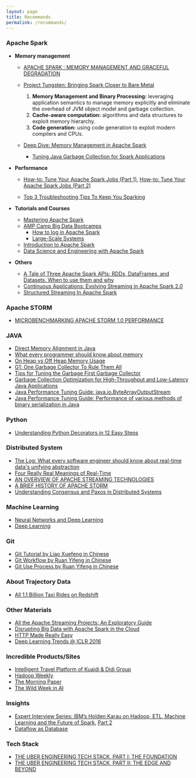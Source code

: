 ```yaml
---
layout: page
title: Recommands
permalink: /recommands/
---
```


### Apache Spark
- **Memory management**

	- [APACHE SPARK : MEMORY MANAGEMENT AND GRACEFUL DEGRADATION](https://ogirardot.wordpress.com/2014/12/11/apache-spark-memory-management-and-graceful-degradation/)

	- [Project Tungsten: Bringing Spark Closer to Bare Metal](https://databricks.com/blog/2015/04/28/project-tungsten-bringing-spark-closer-to-bare-metal.html)  
		1. **Memory Management and Binary Processing:** leveraging application semantics to manage memory explicitly and eliminate the overhead of JVM object model and garbage collection.  
		2. **Cache-aware computation:** algorithms and data structures to exploit memory hierarchy.  
		3. **Code generation:** using code generation to exploit modern compilers and CPUs.

  - [Deep Dive: Memory Management in Apache Spark](http://www.slideshare.net/databricks/deep-dive-memory-management-in-apache-spark)

    - [Tuning Java Garbage Collection for Spark Applications](https://databricks.com/blog/2015/05/28/tuning-java-garbage-collection-for-spark-applications.html)

- **Performance**

    - [How-to: Tune Your Apache Spark Jobs (Part 1)](http://blog.cloudera.com/blog/2015/03/how-to-tune-your-apache-spark-jobs-part-1/), [How-to: Tune Your Apache Spark Jobs (Part 2)](http://blog.cloudera.com/blog/2015/03/how-to-tune-your-apache-spark-jobs-part-2/)

    - [Top 3 Troubleshooting Tips To Keep You Sparking](https://engineering.sharethrough.com/blog/2013/09/13/top-3-troubleshooting-tips-to-keep-you-sparking/)

- **Tutorials and Courses**
  - [Mastering Apache Spark](https://jaceklaskowski.gitbooks.io/mastering-apache-spark/content/)
  - [AMP Camp Big Data Bootcamps](http://ampcamp.berkeley.edu/big-data-mini-course/)
	- [How to log in Apache Spark](https://medium.com/@anicolaspp/how-to-log-in-apache-spark-f4204fad78a#.sekwmyngq)
	- [Large-Scale Systems](http://people.csail.mit.edu/matei/courses/2015/6.S897/)
  - [Introduction to Apache Spark](https://www.edx.org/course/introduction-apache-spark-uc-berkeleyx-cs105x)
  - [Data Science and Engineering with Apache Spark](https://www.edx.org/xseries/data-science-engineering-apache-spark)

- **Others**
  - [A Tale of Three Apache Spark APIs: RDDs, DataFrames, and Datasets. When to use them and why](https://databricks.com/blog/2016/07/14/a-tale-of-three-apache-spark-apis-rdds-dataframes-and-datasets.html)
  - [Continuous Applications: Evolving Streaming in Apache Spark 2.0](https://databricks.com/blog/2016/07/28/continuous-applications-evolving-streaming-in-apache-spark-2-0.html)
  - [Structured Streaming In Apache Spark](https://databricks.com/blog/2016/07/28/structured-streaming-in-apache-spark.html)

### Apache STORM
- [MICROBENCHMARKING APACHE STORM 1.0 PERFORMANCE](http://hortonworks.com/blog/microbenchmarking-storm-1-0-performance/)

### JAVA
- [Direct Memory Alignment in Java](http://psy-lob-saw.blogspot.jp/2013/01/direct-memory-alignment-in-java.html)
- [What every programmer should know about memory](http://lwn.net/Articles/250967/)
- [On Heap vs Off Heap Memory Usage](https://dzone.com/articles/heap-vs-heap-memory-usage)
- [G1: One Garbage Collector To Rule Them All](http://www.infoq.com/articles/G1-One-Garbage-Collector-To-Rule-Them-All)
- [Tips for Tuning the Garbage First Garbage Collector](http://www.infoq.com/articles/tuning-tips-G1-GC)
- [Garbage Collection Optimization for High-Throughput and Low-Latency Java Applications](https://engineering.linkedin.com/garbage-collection/garbage-collection-optimization-high-throughput-and-low-latency-java-applications)
- [Java Performance Tuning Guide: java.io.ByteArrayOutputStream](http://java-performance.info/java-io-bytearrayoutputstream/)
- [Java Performance Tuning Guide: Performance of various methods of binary serialization in Java](http://java-performance.info/various-methods-of-binary-serialization-in-java/)

### Python
- [Understanding Python Decorators in 12 Easy Steps](https://dzone.com/articles/understanding-python)

### Distributed System
- [The Log: What every software engineer should know about real-time data's unifying abstraction](http://engineering.linkedin.com/distributed-systems/log-what-every-software-engineer-should-know-about-real-time-datas-unifying)
- [Four Really Real Meanings of Real-Time](http://bigdatapage.com/4-really-real-meanings-of-real-time/)
- [AN OVERVIEW OF APACHE STREAMING TECHNOLOGIES](https://databaseline.wordpress.com/2016/03/12/an-overview-of-apache-streaming-technologies/)
- [A BRIEF HISTORY OF APACHE STORM](http://hortonworks.com/blog/brief-history-apache-storm/)
- [Understanding Consensus and Paxos in Distributed Systems](http://ifeanyi.co/posts/understanding-consensus/)

### Machine Learning

- [Neural Networks and Deep Learning](http://neuralnetworksanddeeplearning.com/)
- [Deep Learning](http://www.deeplearningbook.org/)

### Git
- [Git Tutorial by Liao Xuefeng in Chinese](http://www.liaoxuefeng.com/wiki/0013739516305929606dd18361248578c67b8067c8c017b000)
- [Git Workflow by Ruan Yifeng in Chinese](http://www.ruanyifeng.com/blog/2015/12/git-workflow.html)
- [Git Use Process by Ruan Yifeng in Chinese](http://www.ruanyifeng.com/blog/2015/08/git-use-process.html)

### About Trajectory Data
- [All 1.1 Billion Taxi Rides on Redshift](http://tech.marksblogg.com/all-billion-nyc-taxi-rides-redshift.html)

### Other Materials
- [All the Apache Streaming Projects: An Exploratory Guide](http://thenewstack.io/apache-streaming-projects-exploratory-guide/)
- [Disrupting Big Data with Apache Spark in the Cloud](https://youtu.be/4uw_obRH5eM)
- [HTTP Made Really Easy](http://www.jmarshall.com/easy/http/)
- [Deep Learning Trends @ ICLR 2016](http://www.computervisionblog.com/2016/06/deep-learning-trends-iclr-2016.html?m=1)

### Incredible Products/Sites
- [Intelligent Travel Platform of Kuaidi & Didi Group](http://v.kuaidadi.com/)
- [Hadoop Weekly](https://www.hadoopweekly.com/)
- [The Morning Paper](https://blog.acolyer.org/)
- [The Wild Week in AI](http://www.wildml.com/newsletter/)

### Insights
- [Expert Interview Series: IBM’s Holden Karau on Hadoop, ETL, Machine Learning and the Future of Spark](http://blog.syncsort.com/2016/06/big-data/ibms-holden-karau-on-hadoop-etl-machine-learning-and-the-future-of-spark/), [Part 2](http://blog.syncsort.com/2016/06/big-data/expert-interview-series-ibms-holden-karau-hadoop-etl-machine-learning-future-spark-part-2/)
- [Dataflow as Database](https://github.com/frankmcsherry/blog/blob/master/posts/2016-07-17.md)

### Tech Stack
- [THE UBER ENGINEERING TECH STACK, PART I: THE FOUNDATION](https://eng.uber.com/tech-stack-part-one/)
- [THE UBER ENGINEERING TECH STACK, PART II: THE EDGE AND BEYOND](https://eng.uber.com/tech-stack-part-two/)
